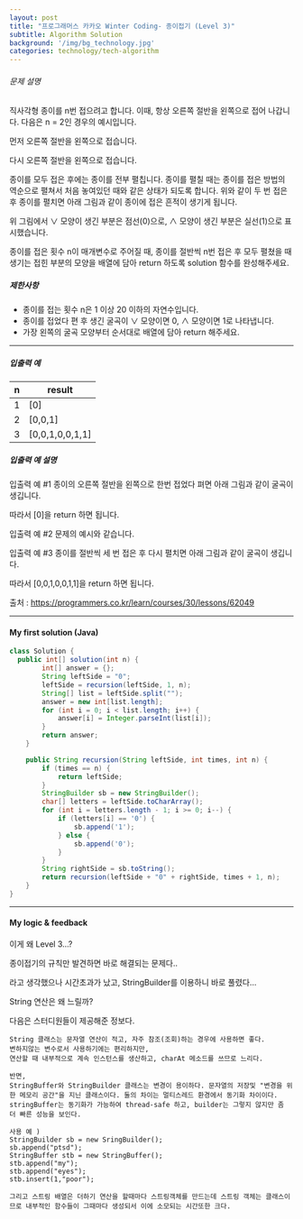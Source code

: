 ```yaml
---
layout: post
title: "프로그래머스 카카오 Winter Coding- 종이접기 (Level 3)"
subtitle: Algorithm Solution
background: '/img/bg_technology.jpg'
categories: technology/tech-algorithm
---
```


###### 문제 설명

직사각형 종이를 n번 접으려고 합니다. 이때, 항상 오른쪽 절반을 왼쪽으로 접어 나갑니다. 다음은 n = 2인 경우의 예시입니다.



먼저 오른쪽 절반을 왼쪽으로 접습니다.



다시 오른쪽 절반을 왼쪽으로 접습니다.



종이를 모두 접은 후에는 종이를 전부 펼칩니다. 종이를 펼칠 때는 종이를 접은 방법의 역순으로 펼쳐서 처음 놓여있던 때와 같은 상태가 되도록 합니다. 위와 같이 두 번 접은 후 종이를 펼치면 아래 그림과 같이 종이에 접은 흔적이 생기게 됩니다.



위 그림에서 ∨ 모양이 생긴 부분은 점선(0)으로, ∧ 모양이 생긴 부분은 실선(1)으로 표시했습니다.

종이를 접은 횟수 n이 매개변수로 주어질 때, 종이를 절반씩 n번 접은 후 모두 펼쳤을 때 생기는 접힌 부분의 모양을 배열에 담아 return 하도록 solution 함수를 완성해주세요.

##### 제한사항

- 종이를 접는 횟수 n은 1 이상 20 이하의 자연수입니다.
- 종이를 접었다 편 후 생긴 굴곡이 ∨ 모양이면 0, ∧ 모양이면 1로 나타냅니다.
- 가장 왼쪽의 굴곡 모양부터 순서대로 배열에 담아 return 해주세요.

------

##### 입출력 예

| n    | result          |
| ---- | --------------- |
| 1    | [0]             |
| 2    | [0,0,1]         |
| 3    | [0,0,1,0,0,1,1] |

##### 입출력 예 설명

입출력 예 #1
종이의 오른쪽 절반을 왼쪽으로 한번 접었다 펴면 아래 그림과 같이 굴곡이 생깁니다.



따라서 [0]을 return 하면 됩니다.

입출력 예 #2
문제의 예시와 같습니다.

입출력 예 #3
종이를 절반씩 세 번 접은 후 다시 펼치면 아래 그림과 같이 굴곡이 생깁니다.



따라서 [0,0,1,0,0,1,1]을 return 하면 됩니다.



출처 : https://programmers.co.kr/learn/courses/30/lessons/62049



---

#### My first solution (Java)

```java
class Solution {
  public int[] solution(int n) {
        int[] answer = {};
        String leftSide = "0";
        leftSide = recursion(leftSide, 1, n);
        String[] list = leftSide.split("");
        answer = new int[list.length];
        for (int i = 0; i < list.length; i++) {
            answer[i] = Integer.parseInt(list[i]);
        }
        return answer;
    }

    public String recursion(String leftSide, int times, int n) {
        if (times == n) {
            return leftSide;
        }
        StringBuilder sb = new StringBuilder();
        char[] letters = leftSide.toCharArray();
        for (int i = letters.length - 1; i >= 0; i--) {
            if (letters[i] == '0') {
                sb.append('1');
            } else {
                sb.append('0');
            }
        }
        String rightSide = sb.toString();
        return recursion(leftSide + "0" + rightSide, times + 1, n);
    }
}
```

---

#### My logic & feedback

이게 왜 Level 3...?

종이접기의 규칙만 발견하면 바로 해결되는 문제다..

라고 생각했으나 시간초과가 났고, StringBuilder를 이용하니 바로 풀렸다...

String 연산은 왜 느릴까?

다음은 스터디원들이 제공해준 정보다.

```
String 클래스는 문자열 연산이 적고, 자주 참조(조회)하는 경우에 사용하면 좋다.
변하지않는 변수로서 사용하기에는 편리하지만,
연산할 때 내부적으로 계속 인스턴스를 생산하고, charAt 메소드를 쓰므로 느리다. 

반면, 
StringBuffer와 StringBuilder 클래스는 변경이 용이하다. 문자열의 저장및 "변경을 위한 메모리 공간"을 지닌 클래스이다. 둘의 차이는 멀티스레드 환경에서 동기화 차이이다. stringBuffer는 동기화가 가능하여 thread-safe 하고, builder는 그렇지 않지만 좀 더 빠른 성능을 보인다.  

사용 예 ) 
StringBuilder sb = new SringBuilder();
sb.append("ptsd");
StringBuffer stb = new StringBuffer();
stb.append("my");
stb.append("eyes");
stb.insert(1,"poor");

그리고 스트링 배열은 더하기 연산을 할때마다 스트링객체를 만드는데 스트링 객체는 클래스이므로 내부적인 함수들이 그때마다 생성되서 이에 소모되는 시간또한 크다.
```

